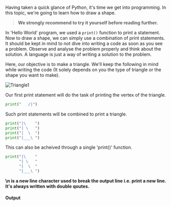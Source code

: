 Having taken a quick glance of Python, it's time we get into programming. In this topic, we're going to learn how to draw a shape.


> **We strongly recommend to try it yourself before reading further.**


In 'Hello World' program, we used a `print()` function to print a statement. Now to draw a shape, we can simply use a combination of print statements. It should be kept in mind to not dive into writing a code as soon as you see a problem. Observe and analyse the problem properly and think about the solution. A language is just a way of writing a solution to the problem.

Here, our objective is to make a triangle. We'll keep the following in mind while writing the code (It solely depends on you 
the type of triangle or the shape you want to make).

![Triangle1](https://user-images.githubusercontent.com/47327461/70930730-e4258b80-205b-11ea-9f41-28231f87cbb3.png)

Our first print statement will do the task of printing the vertex of the triangle.

```python
print("   /|")
```
Such print statements will be combined to print a triangle.

```python
print("|\    ")
print("| \   ")
print("|  \  ")
print("|___\ ")
```

This can also be acheived through a single 'print()' function.

```python
print("|\    "
      "| \   "
      "|  \  "
      "|___\ ")
```

**\n is a new line character used to break the output line i.e. print a new line. It's always written with double qoutes.**

#### Output


